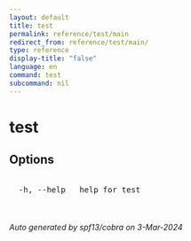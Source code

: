 ```yaml
---
layout: default
title: test
permalink: reference/test/main
redirect_from: reference/test/main/
type: reference
display-title: "false"
language: en
command: test
subcommand: nil
---
```


# test



## Options

<pre class='codeblock-pre'>
<div class='codeblock'>
  -h, --help   help for test

</div>
</pre>

###### Auto generated by spf13/cobra on 3-Mar-2024
